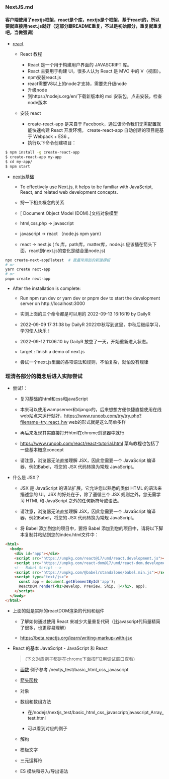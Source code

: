 ### NextJS.md


#### 客户端使用了nextjs框架，react是个库，nextjs是个框架，基于react的，所以要就直接用next.js就好（这部分跟README重复，不过是初始部分，重复就重复吧，当做强调）
- [react](https://www.runoob.com/react/react-tutorial.html)   
	- React 教程
		- React 是一个用于构建用户界面的 JAVASCRIPT 库。
		- React 主要用于构建 UI，很多人认为 React 是 MVC 中的 V（视图）。
		- npm安装react.js
		- react需要V8以上的node才支持，需要先升级node
		- 升级node
		- 到https://nodejs.org/en/下载新版本的 msi 安装包，点击安装，检查node版本

	- 安装 react
		- create-react-app 是来自于 Facebook，通过该命令我们无需配置就能快速构建 React 开发环境。 create-react-app 自动创建的项目是基于 Webpack + ES6 。
		- 执行以下命令创建项目：
```bash
$ npm install -g create-react-app
$ create-react-app my-app
$ cd my-app/
$ npm start
```


- [nextjs基础](https://nextjs.org/learn/foundations/about-nextjs)

	- To effectively use Next.js, it helps to be familiar with JavaScript, React, and related web development concepts.

	- 捋一下相关概念的关系

	- [ Document Object Model (DOM).]文档对象模型

	- html,css,php -> javascript

	- javascript -> react （node.js npm yarn）

	- react -> next.js  ( fs 库，path库，matter库，node.js 应该插在箭头下面，react到next.js的变化是结合里node.js)


```bash
npx create-next-app@latest  # 我最常用到的新建模板
# or
yarn create next-app
# or
pnpm create next-app
```

- After the installation is complete:

	- Run npm run dev or yarn dev or pnpm dev to start the development server on http://localhost:3000

	- 实测上面的三个命令都是可以用的 2022-09-13 16:16:19 by DailyR

	- 2022-09-09 17:31:38 by DailyR 2022中秋写到这里，中秋后继续学习，学习使人快乐！

	- 2022-09-12 11:06:10 by DailyR 放空了一天，开始重新进入状态。

	- target : finish a demo of next.js

	- 尝试一个next.js里面的各项语法和规则，不怕复杂，就怕没有规律

### 理清各部分的概念后进入实际尝试

- 尝试1：
	
	- 复习基础的html和css和javaScript

	- 本来可以使用wampserver和django的，后来想想方便快捷直接使用在线web站点来运行就好，https://www.runoob.com/try/try.php?filename=try_react_hw  web的形式就是这么简单多样

	- 再后来发现其实直接打开html在chrome浏览器中就行

	- https://www.runoob.com/react/react-tutorial.html 菜鸟教程也包括了一些基本概念concept


	- 请注意，浏览器无法直接理解 JSX，因此您需要一个 JavaScript 编译器，例如Babel，将您的 JSX 代码转换为常规 JavaScript。

- 什么是 JSX？
	- JSX 是 JavaScript 的语法扩展，它允许您以熟悉的类似 HTML 的语法来描述您的 UI。JSX 的好处在于，除了遵循三个 JSX 规则之外，您无需学习 HTML 和 JavaScript 之外的任何新符号或语法。

	- 请注意，浏览器无法直接理解 JSX，因此您需要一个 JavaScript 编译器，例如Babel，将您的 JSX 代码转换为常规 JavaScript。

	- 将 Babel 添加到您的项目中，要将 Babel 添加到您的项目中，请将以下脚本复制并粘贴到您的index.html文件中：

```html
<html>
  <body>
    <div id="app"></div>
    <script src="https://unpkg.com/react@17/umd/react.development.js"></script>
    <script src="https://unpkg.com/react-dom@17/umd/react-dom.development.js"></script>
    <!-- Babel Script -->
    <script src="https://unpkg.com/@babel/standalone/babel.min.js"></script>
    <script type="text/jsx">
      const app = document.getElementById('app');
      ReactDOM.render(<h1>Develop. Preview. Ship. 🚀</h1>, app);
    </script>
  </body>
</html>
```

- 上面的就是实际的reactDOM渲染的代码和组件

	- 了解如何通过使用 React 来减少大量重复代码（比javascript代码量精简了很多，也更容易理解）

	- https://beta.reactjs.org/learn/writing-markup-with-jsx


- React 的基本 JavaScript -  JavaScript 和 React 
	> (下文对应例子都是在chrome下面按F12用调试窗口查看)

	- [函数](https://developer.mozilla.org/en-US/docs/Web/JavaScript/Guide/Functions) 例子参考 /nextjs_test/basic_html_css_javascript

	- [箭头函数](https://developer.mozilla.org/en-US/docs/Web/JavaScript/Reference/Functions/Arrow_functions)

	- 对象

	- 数组和数组方法

		- 在/nodejs/nextjs_test/basic_html_css_javascript/javascript_Array_test.html

		- 可以看到对应的例子

	- 解构

	- 模板文字
	- 三元运算符

	- ES 模块和导入/导出语法

